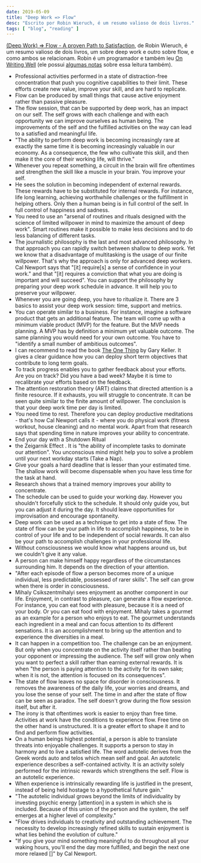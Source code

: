 ```yaml
---
date: 2019-05-09
title: "Deep Work => Flow"
desc: "Escrito por Robin Wieruch, é um resumo valioso de dois livros."
tags: [ "blog", "reading" ]
---
```

[(Deep Work) => Flow - A proven Path to Satisfaction](https://www.robinwieruch.de/lessons-learned-deep-work-flow), de Robin Wieruch, é um resumo valioso de dois livros, um sobre deep work e outro sobre flow, e como ambos se relacionam. Robin é um programador e também leu [On Writing Well](/on-writing-well) (ele possui [algumas notas](https://www.robinwieruch.de/lessons-learned-on-writing-well/) sobre essa leitura também).

 - Professional activities performed in a state of distraction-free concentration that push you cognitive capabilities to their limit. These efforts create new value, improve your skill, and are hard to replicate.
 - Flow can be produced by small things that cause active enjoyment rather than passive pleasure. 
 - The flow session, that can be supported by deep work, has an impact on our self. The self grows with each challenge and with each opportunity we can improve ourselves as human being. The improvements of the self and the fulfilled activities on the way can lead to a satisfied and meaningful life. 
 - "The ability to perform deep work is becoming increasingly rare at exactly the same time it is becoming increasingly valuable in our economy. As a consequence, the few who cultivate this skill, and then make it the core of their working life, will thrive." 
 - Whenever you repeat something, a circuit in the brain will fire oftentimes and strengthen the skill like a muscle in your brain. You improve your self. 
 - He sees the solution in becoming independent of external rewards. These rewards have to be substituted for internal rewards. For instance, life long learning, achieving worthwhile challenges or the fulfillment in helping others. Only then a human being is in full control of the self. In full control of happiness and sadness. 
 - You need to use an "arsenal of routines and rituals designed with the science of limited willpower in mind to maximize the amount of deep work". Smart routines make it possible to make less decisions and to do less balancing of different tasks. 
 - The journalistic philosophy is the last and most advanced philosophy. In that approach you can rapidly switch between shallow to deep work. Yet we know that a disadvantage of multitasking is the usage of our finite willpower. That's why the approach is only for advanced deep workers. Cal Newport says that "[it] require[s] a sense of confidence in your work." and that "[it] requires a conviction that what you are doing is important and will succeed". You can support the philosophy by preparing your deep work schedule in advance. It will help you to preserve your willpower. 
 - Whenever you are going deep, you have to ritualize it. There are 3 basics to assist your deep work session: time, support and metrics. 
 - You can operate similar to a business. For instance, imagine a software product that gets an additional feature. The team will come up with a minimum viable product (MVP) for the feature. But the MVP needs planning. A MVP has by definition a minimum yet valuable outcome. The same planning you would need for your own outcome. You have to "identify a small number of ambitious outcomes". 
 - I can recommend to read the book [The One Thing](https://www.amazon.com.br/One-Thing-Surprisingly-Extraordinary-Results/dp/1885167776?tag=kns00-20&ascsubtag=go_952006559_46722489029_301325114772_dsa-413046190713_c_29043173378) by Gary Keller. It gives a clear guidance how you can deploy short term objectives that contribute to long term goals. 
 - To track progress enables you to gather feedback about your efforts. Are you on track? Did you have a bad week? Maybe it is time to recalibrate your efforts based on the feedback. 
 - The attention restoration theory (ART) claims that directed attention is a finite resource. If it exhausts, you will struggle to concentrate. It can be seen quite similar to the finite amount of willpower. The conclusion is that your deep work time per day is limited. 
 - You need time to rest. Therefore you can deploy productive meditations - that's how Cal Newport calls it - where you do physical work (fitness workout, house cleaning) and no mental work. Apart from that research says that spending time in nature improves your ability to concentrate. 
 - End your day with a Shutdown Ritual 
 - the Zeigarnik Effect . It is "the ability of incomplete tasks to dominate our attention". You unconscious mind might help you to solve a problem until your next workday starts (Take a Nap). 
 - Give your goals a hard deadline that is lesser than your estimated time. The shallow work will become dispensable when you have less time for the task at hand. 
 - Research shows that a trained memory improves your ability to concentrate. 
 - The schedule can be used to guide your working day. However you shouldn't forcefully stick to the schedule. It should only guide you, but you can adjust it during the day. It should leave opportunities for improvisation and encourage spontaneity. 
 - Deep work can be used as a technique to get into a state of flow. The state of flow can be your path in life to accomplish happiness, to be in control of your life and to be independent of social rewards. It can also be your path to accomplish challenges in your professional life. 
 - Without consciousness we would know what happens around us, but we couldn't give it any value. 
 - A person can make himself happy regardless of the circumstances surrounding him. It depends on the direction of your attention. 
 - "After each episode of flow a person becomes more of a unique individual, less predictable, possessed of rarer skills". The self can grow when there is order in consciousness. 
 - Mihaly Csikszentmihalyi sees enjoyment as another component in our life. Enjoyment, in contrast to pleasure, can generate a flow experience. For instance, you can eat food with pleasure, because it is a need of your body. Or you can eat food with enjoyment. Mihaly takes a gourmet as an example for a person who enjoys to eat. The gourmet understands each ingredient in a meal and can focus attention to its different sensations. It is an accomplishment to bring up the attention and to experience the diversities in a meal. 
 - It can happen in a competition too. The challenge can be an enjoyment. But only when you concentrate on the activity itself rather than beating your opponent or impressing the audience. The self will grow only when you want to perfect a skill rather than earning external rewards. It is when "the person is paying attention to the activity for its own sake; when it is not, the attention is focused on its consequences". 
 - The state of flow leaves no space for disorder in consciousness. It removes the awareness of the daily life, your worries and dreams, and you lose the sense of your self. The time in and after the state of flow can be seen as paradox. The self doesn't grow during the flow session itself, but after it. 
 - The irony is that oftentimes work is easier to enjoy than free time. Activities at work have the conditions to experience flow. Free time on the other hand is unstructured. It is a greater effort to shape it and to find and perform flow activities. 
 - On a human beings highest potential, a person is able to translate threats into enjoyable challenges. It supports a person to stay in harmony and to live a satisfied life. The word autotelic derives from the Greek words auto and telos which mean self and goal. An autotelic experience describes a self-contained activity. It is an activity solely performed for the intrinsic rewards which strengthens the self. Flow is an autotelic experience. 
 - When experience is intrinsically rewarding life is justified in the present, instead of being held hostage to a hypothetical future gain." 
 - "The autotelic individual grows beyond the limits of individuality by investing psychic energy [attention] in a system in which she is included. Because of this union of the person and the system, the self emerges at a higher level of complexity." 
 - "Flow drives individuals to creativity and outstanding achievement. The necessity to develop increasingly refined skills to sustain enjoyment is what lies behind the evolution of culture." 
 - "If you give your mind something meaningful to do throughout all your waking hours, you'll end the day more fulfilled, and begin the next one more relaxed []" by Cal Newport. 
